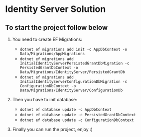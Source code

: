 # Identity Server Solution
## To start the project follow below

1. You need to create EF Migrations:
    - `dotnet ef migrations add init -c AppDbContext -o Data/Migrations/AppMigrations`
    - `dotnet ef migrations add InitialIdentityServerPersistedGrantDbMigration -c PersistedGrantDbContext -o Data/Migrations/IdentityServer/PersistedGrantDb`
    - `dotnet ef migrations add InitialIdentityServerConfigurationDbMigration -c ConfigurationDbContext -o Data/Migrations/IdentityServer/ConfigurationDb`

2. Then you have to init database:
    - `dotnet ef database update -c AppDbContext`
    - `dotnet ef database update -c PersistedGrantDbContext`
    - `dotnet ef database update -c ConfigurationDbContext`

3. Finally you can run the project, enjoy :)